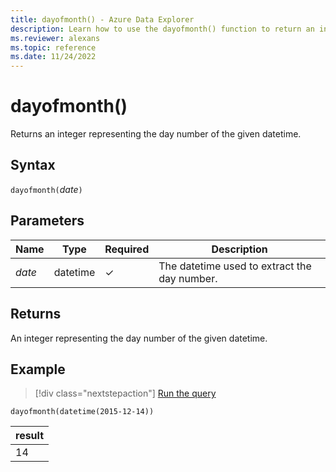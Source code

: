 ```yaml
---
title: dayofmonth() - Azure Data Explorer
description: Learn how to use the dayofmonth() function to return an integer representing the day of the month.
ms.reviewer: alexans
ms.topic: reference
ms.date: 11/24/2022
---
```

# dayofmonth()

Returns an integer representing the day number of the given datetime.

## Syntax

`dayofmonth(`*date*`)`

## Parameters

| Name | Type | Required | Description |
|--|--|--|--|
| *date* | datetime | &check; | The datetime used to extract the day number.|

## Returns

An integer representing the day number of the given datetime.

## Example

> [!div class="nextstepaction"]
> <a href="https://dataexplorer.azure.com/clusters/kvc9rf7q4d68qcw5sk2d6f.northeurope/databases/MyDatabase?query=H4sIAAAAAAAAAysoyswrUUhJrMxPy83PK8nQSEksSS3JzE3VMDIwNNU1NNI1NNHUBAAj3TtIJgAAAA==" target="_blank">Run the query</a>

```kusto
dayofmonth(datetime(2015-12-14))
```

|result|
|--|
|14|
